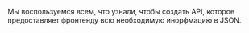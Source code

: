 Мы воспользуемся всем, что узнали, чтобы создать API, которое предоставляет фронтенду всю необходимую инорфмацию в JSON.
